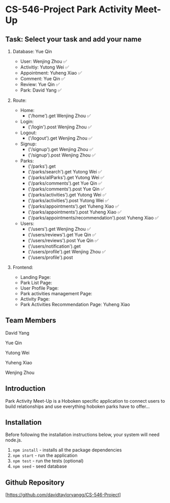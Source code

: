 # CS-546-Project Park Activity Meet-Up

## Task: Select your task and add your name

1. Database: Yue Qin
   - User: Wenjing Zhou :white_check_mark:
   - Activitiy: Yutong Wei :white_check_mark:
   - Appointment: Yuheng Xiao :white_check_mark:
   - Comment: Yue Qin :white_check_mark:
   - Review: Yue Qin :white_check_mark:
   - Park: David Yang :white_check_mark:
2. Route:
   - Home:
     - ('/home').get Wenjing Zhou :white_check_mark:
   - Login:
     - ('/login').post Wenjing Zhou :white_check_mark:
   - Logout:
     - ('/logout').get Wenjing Zhou :white_check_mark:
   - Signup:
     - ('/signup').get Wenjing Zhou :white_check_mark:
     - ('/signup').post Wenjing Zhou :white_check_mark:
   - Parks:
     - ('/parks').get
     - ('/parks/search').get Yutong Wei :white_check_mark:
     - ('/parks/allParks').get Yutong Wei :white_check_mark:
     - ('/parks/comments').get Yue Qin :white_check_mark:
     - ('/parks/comments').post Yue Qin :white_check_mark:
     - ('/parks/activities').get Yutong Wei :white_check_mark:
     - ('/parks/activities').post Yutong Wei :white_check_mark:
     - ('/parks/appointments').get Yuheng Xiao :white_check_mark:
     - ('/parks/appointments').post Yuheng Xiao :white_check_mark:
     - ('/parks/appointments/recommendation').post Yuheng Xiao :white_check_mark:
   - Users:
     - ('/users').get Wenjing Zhou :white_check_mark:
     - ('/users/reviews').get Yue Qin :white_check_mark:
     - ('/users/reviews').post Yue Qin :white_check_mark:
     - ('/users/notification').get
     - ('/users/profile').get Wenjing Zhou :white_check_mark:
     - ('/users/profile').post

3. Frontend:
   - Landing Page:
   - Park List Page:
   - User Profile Page:
   - Park activities management Page:
   - Activity Page:
   - Park Activities Recommendation Page: Yuheng Xiao

## Team Members

David Yang

Yue Qin

Yutong Wei

Yuheng Xiao

Wenjing Zhou

## Introduction

Park Activity Meet-Up is a Hoboken specific application to connect users to build relationships and use everything hoboken parks have to offer...

## Installation

Before following the installation instructions below, your system will need node.js.

1. `npm install` - installs all the package dependencies
2. `npm start` - run the application
3. `npm test` - run the tests (optional)
4. `npm seed` - seed database

## Github Repository

[https://github.com/davidtayloryangg/CS-546-Project]
